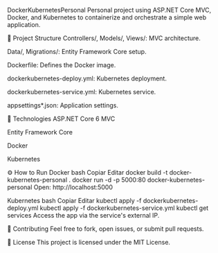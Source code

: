 DockerKubernetesPersonal
Personal project using ASP.NET Core MVC, Docker, and Kubernetes to containerize and orchestrate a simple web application.

📁 Project Structure
Controllers/, Models/, Views/: MVC architecture.

Data/, Migrations/: Entity Framework Core setup.

Dockerfile: Defines the Docker image.

dockerkubernetes-deploy.yml: Kubernetes deployment.

dockerkubernetes-service.yml: Kubernetes service.

appsettings*.json: Application settings.

🚀 Technologies
ASP.NET Core 6 MVC

Entity Framework Core

Docker

Kubernetes

⚙️ How to Run
Docker
bash
Copiar
Editar
docker build -t docker-kubernetes-personal .
docker run -d -p 5000:80 docker-kubernetes-personal
Open: http://localhost:5000

Kubernetes
bash
Copiar
Editar
kubectl apply -f dockerkubernetes-deploy.yml
kubectl apply -f dockerkubernetes-service.yml
kubectl get services
Access the app via the service's external IP.

🤝 Contributing
Feel free to fork, open issues, or submit pull requests.

📄 License
This project is licensed under the MIT License.
